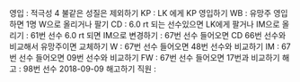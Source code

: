 영입	: 적극성 4 불같은 성질은 제외하기
KP	: LK 에게 KP 영입하기
WB	: 유망주 영입하면 1명 W으로 올리거나 팔기
CD	: 6.0 rt 되는 선수있으면 LK에게 팔거나 IM으로 올리기
	: 61번 선수 6.0 rt 되면 IM으로 변경하기
	: 67번 선수 들어오면 CD 66번 선수와 비교해서 유망주이면 교체하기
W	: 67번 선수 들어오면 48번 선수와 비교하기
IM      : 67번 선수 들어오면 09번 선수와 비교하기
FW	: 67번 선수 들어오면 17번과 비교하기
해고	: 98번 선수 2018-09-09 해고하기
직원	: 
